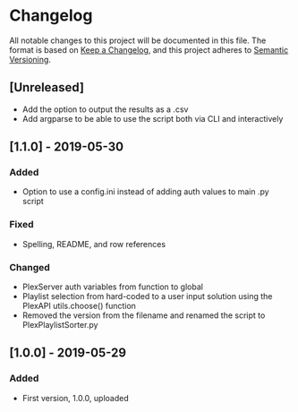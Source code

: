 # Changelog
All notable changes to this project will be documented in this file.
The format is based on [Keep a Changelog](https://keepachangelog.com/en/1.0.0/),
and this project adheres to [Semantic Versioning](https://semver.org/spec/v2.0.0.html).


## [Unreleased]
- Add the option to output the results as a .csv
- Add argparse to be able to use the script both via CLI and interactively


## [1.1.0] - 2019-05-30
### Added
- Option to use a config.ini instead of adding auth values to main .py script

### Fixed 
- Spelling, README, and row references

### Changed
- PlexServer auth variables from function to global
- Playlist selection from hard-coded to a user input solution using the PlexAPI utils.choose() function
- Removed the version from the filename and renamed the script to PlexPlaylistSorter.py


## [1.0.0] - 2019-05-29
### Added
- First version, 1.0.0, uploaded
